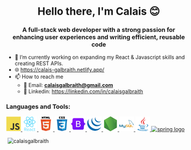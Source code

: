 <h1 align="center">Hello there, I'm Calais 😊</h1>
<h3 align="center">A full-stack web developer with a strong passion for enhancing user experiences and writing efficient, reusable code</h3>

- 🔭 I’m currently working on expanding my React & Javascript skills and creating REST APIs.
- 🌐 https://calais-galbraith.netlify.app/
- 📫 How to reach me 
  - 📧 Email: **calaisgalbraith@gmail.com**
  - 💼 Linkedin: https://linkedin.com/in/calaisgalbraith
 


<h3 align="left">Languages and Tools:</h3>
<p align="left">
  <a href="https://developer.mozilla.org/en-US/docs/Web/JavaScript" target="_blank"> <img src="https://raw.githubusercontent.com/devicons/devicon/master/icons/javascript/javascript-original.svg" alt="Javascript Logo" width="40" height="40" title="Javascript"/> </a>
  <a href="https://react.dev/" target="_blank"> <img src="https://github.com/devicons/devicon/blob/ca28c779441053191ff11710fe24a9e6c23690d6/icons/react/react-original-wordmark.svg" alt="React Logo" width="40" height="40" title="React" /> </a>
  <a href="https://www.w3.org/html/" target="_blank"> <img src="https://raw.githubusercontent.com/devicons/devicon/master/icons/html5/html5-original-wordmark.svg" alt="html5 logo" width="40" height="40" title="HTML5"/> </a>
  <a href="https://www.w3schools.com/css/" target="_blank"> <img src="https://raw.githubusercontent.com/devicons/devicon/master/icons/css3/css3-original-wordmark.svg" alt="css3 logo" width="40" height="40" title="CSS"/> </a>
  <a href="https://getbootstrap.com" target="_blank"> <img src="https://github.com/devicons/devicon/blob/ca28c779441053191ff11710fe24a9e6c23690d6/icons/bootstrap/bootstrap-original.svg" alt="bootstrap logo" width="40" height="40" title="Boostrap" /> </a> 
  <a href="https://jquery.com/" target="_blank"> <img src="https://github.com/devicons/devicon/blob/ca28c779441053191ff11710fe24a9e6c23690d6/icons/jquery/jquery-plain.svg" alt="jquery logo" width="40" height="40" title="jQuery" /> </a>
  <a href="https://nodejs.org/en" target="_blank"> <img src="https://github.com/devicons/devicon/blob/ca28c779441053191ff11710fe24a9e6c23690d6/icons/nodejs/nodejs-original.svg" alt="node.js logo" width="40" height="40" title="Node.js" /> </a>
  <a href="https://www.mysql.com/" target="_blank"> <img src="https://raw.githubusercontent.com/devicons/devicon/master/icons/mysql/mysql-original-wordmark.svg" alt="MySQL logo" width="40" height="40" title="MySQL" /> </a>
  <a href="https://www.java.com" target="_blank"> <img src="https://raw.githubusercontent.com/devicons/devicon/master/icons/java/java-original.svg" alt="java logo" width="40" height="40" title="Java" /> </a>
  <a href="https://spring.io/" target="_blank"> <img src="https://www.vectorlogo.zone/logos/springio/springio-icon.svg" alt="spring logo" width="40" height="40" title="Spring" /> </a>
</p>

<p>&nbsp;<img align="center" src="https://github-readme-stats.vercel.app/api?username=calaisgalbraith&show_icons=true&locale=en" alt="calaisgalbraith" /></p>
